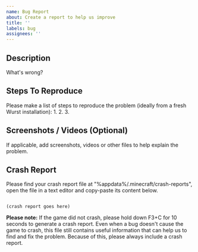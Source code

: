 ```yaml
---
name: Bug Report
about: Create a report to help us improve
title: ''
labels: bug
assignees: ''
---
```


## Description
What's wrong?

## Steps To Reproduce
Please make a list of steps to reproduce the problem (ideally from a fresh Wurst installation):
1. 
2. 
3. 

## Screenshots / Videos (Optional)
If applicable, add screenshots, videos or other files to help explain the problem.

## Crash Report
Please find your crash report file at "%appdata%/.minecraft/crash-reports", open the file in a text editor and copy-paste its content below.

```

(crash report goes here)

```

**Please note:** If the game did not crash, please hold down F3+C for 10 seconds to generate a crash report. Even when a bug doesn't cause the game to crash, this file still contains useful information that can help us to find and fix the problem. Because of this, please always include a crash report.
